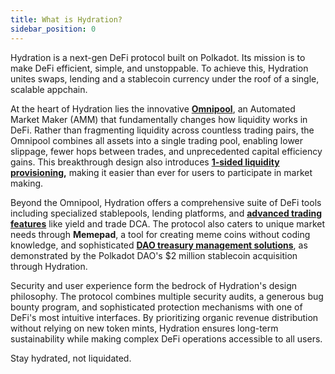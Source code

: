 ```yaml
---
title: What is Hydration?
sidebar_position: 0
---
```


Hydration is a next-gen DeFi protocol built on Polkadot. Its mission is to make DeFi efficient, simple, and unstoppable. To achieve this, Hydration unites swaps, lending and a stablecoin currency under the roof of a single, scalable appchain.

At the heart of Hydration lies the innovative **[Omnipool](/products/trading/pools/omnipool)**, an Automated Market Maker (AMM) that fundamentally changes how liquidity works in DeFi. Rather than fragmenting liquidity across countless trading pairs, the Omnipool combines all assets into a single trading pool, enabling lower slippage, fewer hops between trades, and unprecedented capital efficiency gains. This breakthrough design also introduces **[1-sided liquidity provisioning](docs/02_products/01_trading/03_liquidity/01_single_sided_lp.md),** making it easier than ever for users to participate in market making.

Beyond the Omnipool, Hydration offers a comprehensive suite of DeFi tools including specialized stablepools, lending platforms, and **[advanced trading features](/products/trading/pro)** like yield and trade DCA. The protocol also caters to unique market needs through **Memepad**, a tool for creating meme coins without coding knowledge, and sophisticated **[DAO treasury management solutions](/daos)**, as demonstrated by the Polkadot DAO's $2 million stablecoin acquisition through Hydration.

Security and user experience form the bedrock of Hydration's design philosophy. The protocol combines multiple security audits, a generous bug bounty program, and sophisticated protection mechanisms with one of DeFi's most intuitive interfaces. By prioritizing organic revenue distribution without relying on new token mints, Hydration ensures long-term sustainability while making complex DeFi operations accessible to all users.

Stay hydrated, not liquidated.

